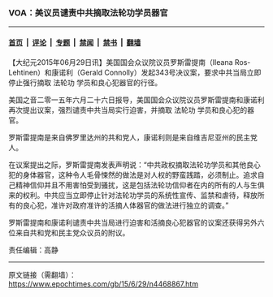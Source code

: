 ### VOA：美议员谴责中共摘取法轮功学员器官

---

#### [首页](../../../..?n4468867) &nbsp;|&nbsp; [评论](../../../../../epoch-comment?n4468867) &nbsp;|&nbsp; [专题](../../../../../epoch-special?n4468867) &nbsp;|&nbsp; [禁闻](../../../../../epoch-news?n4468867) &nbsp;|&nbsp; [禁书](../../../../../books?n4468867) &nbsp;|&nbsp; [翻墙](https://github.com/gfw-breaker/nogfw/blob/master/README.md?n4468867)


<div class="post_content" id="artbody" itemprop="articleBody">
 <!-- article content begin -->
 <p>
  【大纪元2015年06月29日讯】美国国会众议院议员罗斯雷提南（Ileana Ros-Lehtinen）和康诺利（Gerald Connolly）发起343号决议案，要求中共当局立即停止强行摘取
  <ok href="https://www.epochtimes.com/gb/tag/%E6%B3%95%E8%BD%AE%E5%8A%9F.html">
   法轮功
  </ok>
  学员和良心犯器官的行径。
 </p>
 <p>
  美国之音二零一五年六月二十六日报导，美国国会众议院议员罗斯雷提南和康诺利再次提出议案，强烈谴责中共当局实行迫害，并摘取
  <ok href="https://www.epochtimes.com/gb/tag/%E6%B3%95%E8%BD%AE%E5%8A%9F.html">
   法轮功
  </ok>
  学员和良心犯的器官。
 </p>
 <p>
  罗斯雷提南是来自佛罗里达州的共和党人，康诺利则是来自维吉尼亚州的民主党人。
 </p>
 <p>
  在议案提出之际，罗斯雷提南发表声明说：“中共政权摘取法轮功学员和其他良心犯的身体器官，这种令人毛骨悚然的做法是对人权的野蛮践踏，必须制止。追求自己精神信仰并且不用害怕受到骚扰，这是包括法轮功信仰者在内的所有的人与生俱来的权利。中共应当立即停止针对法轮功学员的系统性宣传、监禁和虐待，释放所有的良心犯，准许对政府准许的活摘人体器官的做法进行独立的调查。”
 </p>
 <p>
  罗斯雷提南和康诺利谴责中共当局进行迫害和活摘良心犯器官的议案还获得另外六位来自共和党和民主党众议员的附议。
 </p>
 <p>
  责任编辑：高静
 </p>
 <!-- article content end -->
 <div id="below_article_ad">
 </div>
</div>


---

原文链接（需翻墙）：https://www.epochtimes.com/gb/15/6/29/n4468867.htm